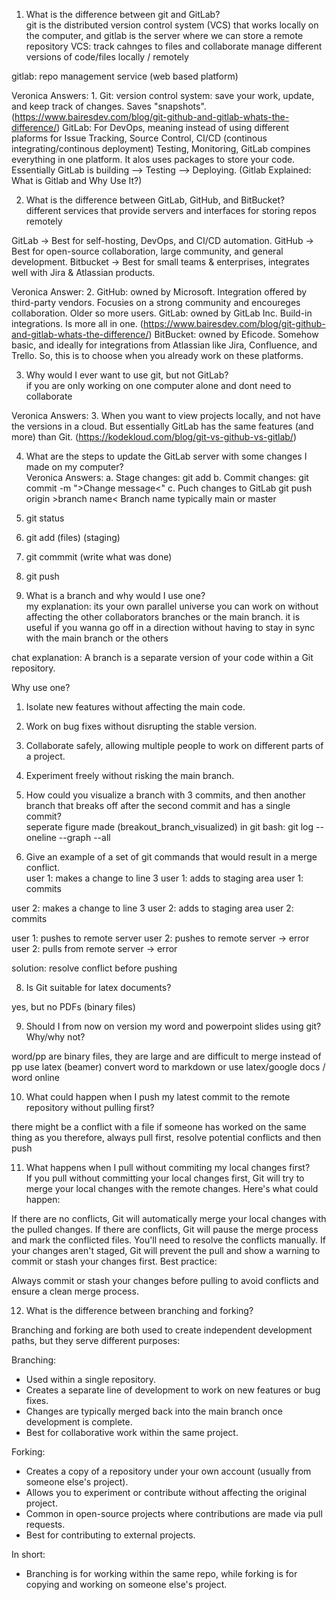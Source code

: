 1.	What is the difference between git and GitLab?  
git is the distributed version control system (VCS) that works locally on the computer, and gitlab is the server where we can store a remote repository
VCS: track cahnges to files and collaborate 
manage different versions of code/files locally / remotely

gitlab: repo management service (web based platform)

Veronica Answers:
    1. Git: version control system: save your work, update, and keep track of changes. Saves "snapshots".
    (https://www.bairesdev.com/blog/git-github-and-gitlab-whats-the-difference/)
    GitLab: For DevOps, meaning instead of using different plaforms for Issue Tracking, Source Control, CI/CD (continous integrating/continous deployment) Testing, Monitoring, GitLab compines everything in one platform. It alos uses packages to store your code.
    Essentially GitLab is building --> Testing --> Deploying. 
    (Gitlab Explained: What is Gitlab and Why Use It?)

2.	What is the difference between GitLab, GitHub, and BitBucket?  
different services that provide servers and interfaces for storing repos remotely

GitLab → Best for self-hosting, DevOps, and CI/CD automation.
GitHub → Best for open-source collaboration, large community, and general development.
Bitbucket → Best for small teams & enterprises, integrates well with Jira & Atlassian products.

Veronica Answer:
    2. GitHub: owned by Microsoft. Integration offered by third-party vendors. Focusies on a strong community and encoureges collaboration. Older so more users. 
    GitLab: owned by GitLab Inc. Build-in integrations. Is more all in one. 
    (https://www.bairesdev.com/blog/git-github-and-gitlab-whats-the-difference/)
    BitBucket: owned by Eficode. Somehow basic, and ideally for integrations from Atlassian like Jira, Confluence, and Trello. So, this is to choose when you already work on these platforms. 

3.	Why would I ever want to use git, but not GitLab?  
if you are only working on one computer alone and dont need to collaborate 

Veronica Answers:
    3. When you want to view projects locally, and not have the versions in a cloud. But essentially GitLab has the same features (and more) than Git. 
    (https://kodekloud.com/blog/git-vs-github-vs-gitlab/)

4.	What are the steps to update the GitLab server with some changes I made on my computer?  
Veronica Answers:
        a. Stage changes:
            git add
        b. Commit changes:
            git commit -m ">Change message<"
        c. Puch changes to GitLab 
            git push origin >branch name<
            Branch name typically main or master
0. git status
1. git add (files) (staging)
2. git commmit (write what was done)
3. git push

5.	What is a branch and why would I use one?  
my explanation:
its your own parallel universe you can work on without affecting the other collaborators branches or the main branch. 
it is useful if you wanna go off in a direction without having to stay in sync with the main branch or the others

chat explanation:
A branch is a separate version of your code within a Git repository.  

Why use one?  
1. Isolate new features without affecting the main code.  
2. Work on bug fixes without disrupting the stable version.  
3. Collaborate safely, allowing multiple people to work on different parts of a project.  
4. Experiment freely without risking the main branch.  

6.	How could you visualize a branch with 3 commits, and then another branch that breaks off after the second commit and has a single commit?  
seperate figure made (breakout_branch_visualized)
in git bash:
git log --oneline --graph --all


7.	Give an example of a set of git commands that would result in a merge conflict.  
user 1: makes a change to line 3
user 1: adds to staging area
user 1: commits 

user 2: makes a change to line 3
user 2: adds to staging area
user 2: commits 

user 1: pushes to remote server
user 2: pushes to remote server -> error
user 2: pulls from remote server -> error

solution: resolve conflict before pushing

8.	Is Git suitable for latex documents? 

yes, but no PDFs (binary files) 

9.	Should I from now on version my word and powerpoint slides using git? Why/why not?  

word/pp are binary files, they are large and are difficult to merge
instead of pp use latex (beamer)
convert word to markdown or use latex/google docs / word online

10.	What could happen when I push my latest commit to the remote repository without pulling first?  

there might be a conflict with a file if someone has worked on the same thing as you 
therefore, always pull first, resolve potential conflicts and then push


11.	What happens when I pull without commiting my local changes first?  
If you pull without committing your local changes first, Git will try to merge your local changes with the remote changes. Here's what could happen:

If there are no conflicts, Git will automatically merge your local changes with the pulled changes.
If there are conflicts, Git will pause the merge process and mark the conflicted files. You'll need to resolve the conflicts manually.
If your changes aren't staged, Git will prevent the pull and show a warning to commit or stash your changes first.
Best practice:

Always commit or stash your changes before pulling to avoid conflicts and ensure a clean merge process.

12.	What is the difference between branching and forking?

Branching and forking are both used to create independent development paths, but they serve different purposes:

 Branching:
- Used within a single repository.
- Creates a separate line of development to work on new features or bug fixes.
- Changes are typically merged back into the main branch once development is complete.
- Best for collaborative work within the same project.

 Forking:
- Creates a copy of a repository under your own account (usually from someone else's project).
- Allows you to experiment or contribute without affecting the original project.
- Common in open-source projects where contributions are made via pull requests.
- Best for contributing to external projects.

In short:  
- Branching is for working within the same repo, while forking is for copying and working on someone else's project.